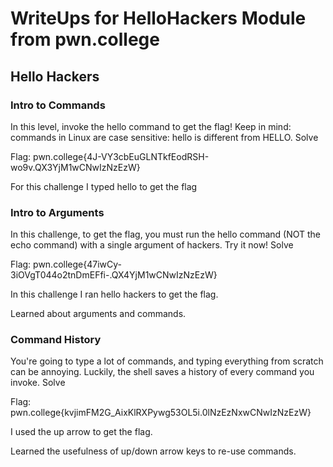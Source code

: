 # WriteUps for HelloHackers Module from pwn.college

## Hello Hackers

### Intro to Commands

In this level, invoke the hello command to get the flag! Keep in mind: commands in Linux are case sensitive: hello is different from HELLO.
Solve

Flag: pwn.college{4J-VY3cbEuGLNTkfEodRSH-wo9v.QX3YjM1wCNwIzNzEzW}

For this challenge I typed hello to get the flag

### Intro to Arguments

In this challenge, to get the flag, you must run the hello command (NOT the echo command) with a single argument of hackers. Try it now!
Solve

Flag: pwn.college{47iwCy-3iOVgT044o2tnDmEFfi-.QX4YjM1wCNwIzNzEzW}

In this challenge I ran hello hackers to get the flag.

Learned about arguments and commands.

### Command History

You're going to type a lot of commands, and typing everything from scratch can be annoying. Luckily, the shell saves a history of every command you invoke.
Solve

Flag: pwn.college{kvjimFM2G_AixKlRXPywg53OL5i.0lNzEzNxwCNwIzNzEzW}

I used the up arrow to get the flag.

Learned the usefulness of up/down arrow keys to re-use commands.

